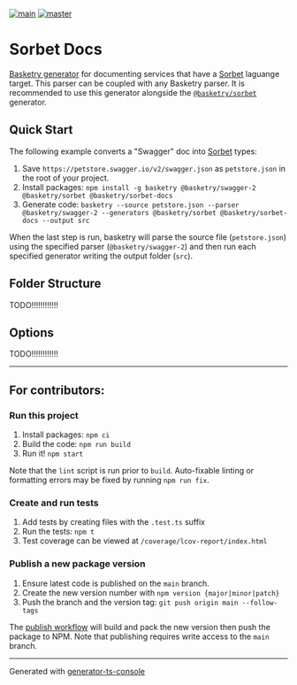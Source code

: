 [![main](https://github.com/basketry/sorbet-validators/workflows/build/badge.svg?branch=main&event=push)](https://github.com/basketry/sorbet-validators/actions?query=workflow%3Abuild+branch%3Amain+event%3Apush)
[![master](https://img.shields.io/npm/v/@basketry/sorbet-validators)](https://www.npmjs.com/package/@basketry/sorbet-validators)

# Sorbet Docs

[Basketry generator](https://github.com/basketry) for documenting services that have a [Sorbet](https://sorbet.org/) laguange target. This parser can be coupled with any Basketry parser. It is recommended to use this generator alongside the [`@basketry/sorbet`](https://github.com/basketry/sorbet) generator.

## Quick Start

The following example converts a "Swagger" doc into [Sorbet](https://sorbet.org/) types:

1. Save `https://petstore.swagger.io/v2/swagger.json` as `petstore.json` in the root of your project.
1. Install packages: `npm install -g basketry @basketry/swagger-2 @basketry/sorbet @basketry/sorbet-docs`
1. Generate code: `basketry --source petstore.json --parser @basketry/swagger-2 --generators @basketry/sorbet @basketry/sorbet-docs --output src`

When the last step is run, basketry will parse the source file (`petstore.json`) using the specified parser (`@basketry/swagger-2`) and then run each specified generator writing the output folder (`src`).

## Folder Structure

TODO!!!!!!!!!!!!

## Options

TODO!!!!!!!!!!!!

---

## For contributors:

### Run this project

1.  Install packages: `npm ci`
1.  Build the code: `npm run build`
1.  Run it! `npm start`

Note that the `lint` script is run prior to `build`. Auto-fixable linting or formatting errors may be fixed by running `npm run fix`.

### Create and run tests

1.  Add tests by creating files with the `.test.ts` suffix
1.  Run the tests: `npm t`
1.  Test coverage can be viewed at `/coverage/lcov-report/index.html`

### Publish a new package version

1. Ensure latest code is published on the `main` branch.
1. Create the new version number with `npm version {major|minor|patch}`
1. Push the branch and the version tag: `git push origin main --follow-tags`

The [publish workflow](https://github.com/basketry/sorbet-validators/actions/workflows/publish.yml) will build and pack the new version then push the package to NPM. Note that publishing requires write access to the `main` branch.

---

Generated with [generator-ts-console](https://www.npmjs.com/package/generator-ts-console)
